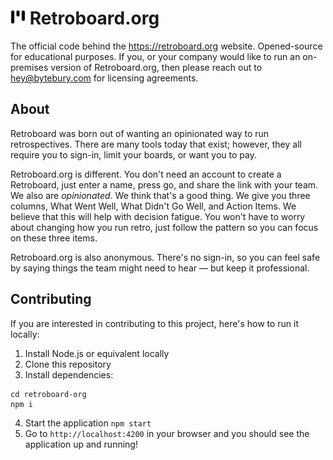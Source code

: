 # <img src="https://raw.githubusercontent.com/bytebury/retroboard-org/dfe18d872bc710f0a3b4b1c1656e7e17823fc6d5/public/logo.svg" height="24" width="24" alt="logo"> Retroboard.org

The official code behind the https://retroboard.org website. Opened-source for educational purposes. If you, or your company would like to run an on-premises version of Retroboard.org, then please reach out to hey@bytebury.com for licensing agreements.

## About

Retroboard was born out of wanting an opinionated way to run retrospectives. There are many tools today that exist; however, they all require you to sign-in, limit your boards, or want you to pay.

Retroboard.org is different. You don't need an account to create a Retroboard, just enter a name, press go, and share the link with your team. We also are _opinionated_. We think that's a good thing. We give you three columns, What Went Well, What Didn't Go Well, and Action Items. We believe that this will help with decision fatigue. You won't have to worry about changing how you run retro, just follow the pattern so you can focus on these three items.

Retroboard.org is also anonymous. There's no sign-in, so you can feel safe by saying things the team might need to hear &mdash; but keep it professional.

## Contributing

If you are interested in contributing to this project, here's how to run it locally:

1. Install Node.js or equivalent locally
2. Clone this repository
3. Install dependencies:

```shell
cd retroboard-org
npm i
```

4. Start the application `npm start`
5. Go to `http://localhost:4200` in your browser and you should see the application up and running!
